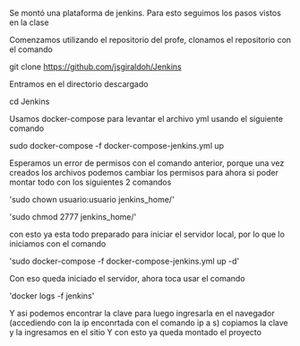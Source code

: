 Se montó una plataforma de jenkins. Para esto seguimos los pasos vistos en la
clase 

Comenzamos utilizando el repositorio del profe, clonamos el repositorio con el comando

git clone https://github.com/jsgiraldoh/Jenkins

Entramos en el directorio descargado

cd Jenkins

Usamos docker-compose para levantar el archivo yml usando el siguiente comando

sudo docker-compose -f docker-compose-jenkins.yml up

Esperamos un error de permisos con el comando anterior, porque una vez creados los archivos
podemos cambiar los permisos para ahora si poder montar todo con los siguientes 2 comandos

'sudo chown usuario:usuario jenkins_home/'

'sudo chmod 2777 jenkins_home/'

con esto ya esta todo preparado para iniciar el servidor local, por lo que lo iniciamos con el comando

'sudo docker-compose -f docker-compose-jenkins.yml up -d'

Con eso queda iniciado el servidor, ahora toca usar el comando 

'docker logs -f jenkins'

Y asi podemos encontrar la clave para luego ingresarla en el navegador (accediendo con la ip enconrtada con el comando ip a s)
copiamos la clave y la ingresamos en el sitio
Y con esto ya queda montado el proyecto



